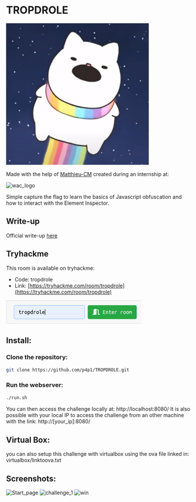 # TROPDROLE
![logo](https://raw.githubusercontent.com/p4p1/TROPDROLE/master/assets/logo.png)

Made with the help of [Matthieu-CM](https://github.com/Matthieu-CM) created during an internship at:

![wac_logo](https://upload.wikimedia.org/wikipedia/commons/thumb/1/19/Web%40cadémie_Logo.png/220px-Web%40cadémie_Logo.png)

Simple capture the flag to learn the basics of Javascript obfuscation and how to
interact with the Element Inspector.

## Write-up
Official write-up [here](https://p4p1.github.io/writeups/tropdrole-writeup.html)

## Tryhackme
This room is available on tryhackme:
 - Code: tropdrole
 - Link: [https://tryhackme.com/room/tropdrole](https://tryhackme.com/room/tropdrole)

![How_To_add](https://raw.githubusercontent.com/p4p1/TROPDROLE/master/assets/thm.png)

## Install:

### Clone the repository:

```bash
git clone https://github.com/p4p1/TROPDROLE.git
```

### Run the webserver:
```bash
./run.sh
```

You can then access the challenge locally at:
http://localhost:8080/
It is also possible with your local IP to access the challenge from an other machine
with the link:
http://[your_ip]:8080/

## Virtual Box:
you can also setup this challenge with virtualbox using the ova file linked
in: virtualbox/linktoova.txt

## Screenshots:

![Start_page](https://raw.githubusercontent.com/p4p1/WAC_CTF/master/assets/wac_ctf.png)
![challenge_1](https://raw.githubusercontent.com/p4p1/WAC_CTF/master/assets/chall_1.png)
![win](https://raw.githubusercontent.com/p4p1/WAC_CTF/master/assets/win.png)
